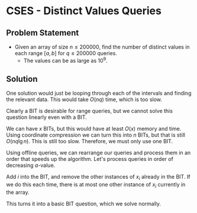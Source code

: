 # CSES - Distinct Values Queries
## Problem Statement
- Given an array of size $n \leq 200000$, find the number of distinct values in each range $[a,b]$ for $q \leq 200000$ queries.
	- The values can be as large as $10^9$.
## Solution
One solution would just be looping through each of the intervals and finding the relevant data. This would take $O(nq)$ time, which is too slow.

Clearly a BIT is desirable for range queries, but we cannot solve this question linearly even with a BIT.

We can have $x$ BITs, but this would have at least $O(x)$ memory and time. Using coordinate compression we can turn this into $n$ BITs, but that is still $O(nq\lg n)$. This is still too slow. Therefore, we must only use one BIT.

Using offline queries, we can rearrange our queries and process them in an order that speeds up the algorithm. Let's process queries in order of decreasing $a$-value. 

Add $i$ into the BIT, and remove the other instances of $x_i$ already in the BIT. If we do this each time, there is at most one other instance of $x_i$ currently in the array.

This turns it into a basic BIT question, which we solve normally.
